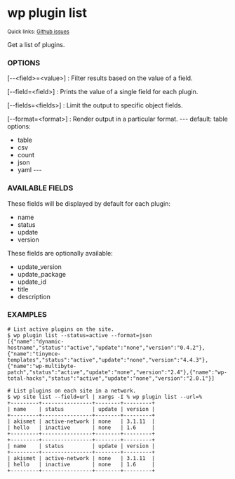 # wp plugin list

<small>Quick links: <a href="https://github.com/issues?q=is%3Aopen+label%3Acommand%3Aplugin-list+sort%3Aupdated-desc+org%3Awp-cli">Github issues</a></small>

Get a list of plugins.

### OPTIONS

[\--&lt;field&gt;=&lt;value&gt;]
: Filter results based on the value of a field.

[\--field=&lt;field&gt;]
: Prints the value of a single field for each plugin.

[\--fields=&lt;fields&gt;]
: Limit the output to specific object fields.

[\--format=&lt;format&gt;]
: Render output in a particular format.
\---
default: table
options:
  - table
  - csv
  - count
  - json
  - yaml
\---

### AVAILABLE FIELDS

These fields will be displayed by default for each plugin:

* name
* status
* update
* version

These fields are optionally available:

* update_version
* update_package
* update_id
* title
* description

### EXAMPLES

    # List active plugins on the site.
    $ wp plugin list --status=active --format=json
    [{"name":"dynamic-hostname","status":"active","update":"none","version":"0.4.2"},{"name":"tinymce-templates","status":"active","update":"none","version":"4.4.3"},{"name":"wp-multibyte-patch","status":"active","update":"none","version":"2.4"},{"name":"wp-total-hacks","status":"active","update":"none","version":"2.0.1"}]

    # List plugins on each site in a network.
    $ wp site list --field=url | xargs -I % wp plugin list --url=%
    +---------+----------------+--------+---------+
    | name    | status         | update | version |
    +---------+----------------+--------+---------+
    | akismet | active-network | none   | 3.1.11  |
    | hello   | inactive       | none   | 1.6     |
    +---------+----------------+--------+---------+
    +---------+----------------+--------+---------+
    | name    | status         | update | version |
    +---------+----------------+--------+---------+
    | akismet | active-network | none   | 3.1.11  |
    | hello   | inactive       | none   | 1.6     |
    +---------+----------------+--------+---------+



